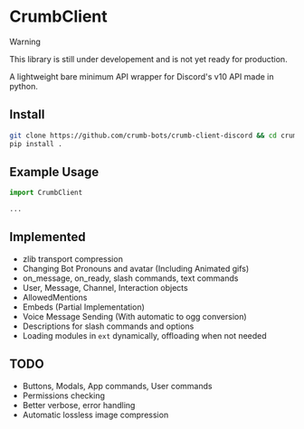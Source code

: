 # CrumbClient

> [!WARNING]
> This library is still under developement and is not yet ready for production.

A lightweight bare minimum API wrapper for Discord's v10 API made in python.

## Install
```sh
git clone https://github.com/crumb-bots/crumb-client-discord && cd crumb-client-discord
pip install .
```

## Example Usage
```py
import CrumbClient

...
```

## Implemented
- zlib transport compression
- Changing Bot Pronouns and avatar (Including Animated gifs)
- on_message, on_ready, slash commands, text commands
- User, Message, Channel, Interaction objects
- AllowedMentions
- Embeds (Partial Implementation)
- Voice Message Sending (With automatic to ogg conversion)
- Descriptions for slash commands and options
- Loading modules in `ext` dynamically, offloading when not needed

## TODO
- Buttons, Modals, App commands, User commands
- Permissions checking
- Better verbose, error handling
- Automatic lossless image compression
